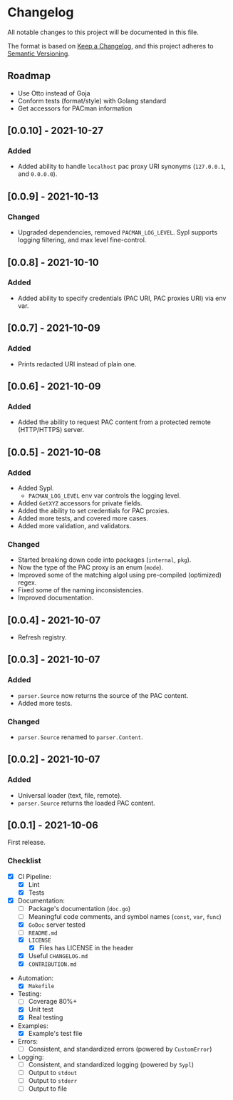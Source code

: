 # Changelog

All notable changes to this project will be documented in this file.

The format is based on [Keep a Changelog](https://keepachangelog.com/en/1.0.0/),
and this project adheres to [Semantic Versioning](https://semver.org/spec/v2.0.0.html).

## Roadmap

- Use Otto instead of Goja
- Conform tests (format/style) with Golang standard
- Get accessors for PACman information

## [0.0.10] - 2021-10-27
### Added
- Added ability to handle `localhost` pac proxy URI synonyms (`127.0.0.1`, and `0.0.0.0`).

## [0.0.9] - 2021-10-13
### Changed
- Upgraded dependencies, removed `PACMAN_LOG_LEVEL`. Sypl supports logging filtering, and max level fine-control.

## [0.0.8] - 2021-10-10
### Added
- Added ability to specify credentials (PAC URI, PAC proxies URI) via env var.

## [0.0.7] - 2021-10-09
### Added
- Prints redacted URI instead of plain one.

## [0.0.6] - 2021-10-09
### Added
- Added the ability to request PAC content from a protected remote (HTTP/HTTPS) server.

## [0.0.5] - 2021-10-08
### Added
- Added Sypl.
  - `PACMAN_LOG_LEVEL` env var controls the logging level.
- Added `GetXYZ` accessors for private fields.
- Added the ability to set credentials for PAC proxies.
- Added more tests, and covered more cases.
- Added more validation, and validators.

### Changed
- Started breaking down code into packages (`internal`, `pkg`).
- Now the type of the PAC proxy is an enum (`mode`).
- Improved some of the matching algol using pre-compiled (optimized) regex.
- Fixed some of the naming inconsistencies.
- Improved documentation.

## [0.0.4] - 2021-10-07

- Refresh registry.

## [0.0.3] - 2021-10-07
### Added
- `parser.Source` now returns the source of the PAC content.
- Added more tests.

### Changed
- `parser.Source` renamed to `parser.Content`.

## [0.0.2] - 2021-10-07
### Added
- Universal loader (text, file, remote).
- `parser.Source` returns the loaded PAC content.

## [0.0.1] - 2021-10-06

First release.

### Checklist

- [x] CI Pipeline:
  - [x] Lint
  - [x] Tests
- [x] Documentation:
  - [ ] Package's documentation (`doc.go`)
  - [ ] Meaningful code comments, and symbol names (`const`, `var`, `func`)
  - [x] `GoDoc` server tested
  - [ ] `README.md`
  - [x] `LICENSE`
    - [x] Files has LICENSE in the header
  - [x] Useful `CHANGELOG.md`
  - [x] `CONTRIBUTION.md`
- Automation:
  - [x] `Makefile`
- Testing:
  - [ ] Coverage 80%+
  - [x] Unit test
  - [x] Real testing
- Examples:
  - [x] Example's test file
- Errors:
  - [ ] Consistent, and standardized errors (powered by `CustomError`)
- Logging:
  - [ ] Consistent, and standardized logging (powered by `Sypl`)
  - [ ] Output to `stdout`
  - [ ] Output to `stderr`
  - [ ] Output to file
